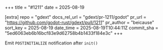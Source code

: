 +++
title = "#1211"
date = 2025-08-19

[extra]
repo = "gdext"
docs_rel_url = "gdext/pr-1211/godot"
pr_url = "https://github.com/godot-rust/gdext/pull/1211"
pr_author = "beicause"
sort_key = 2025-08-19
date_time = 2025-08-19T10:44:11Z
commit_sha = "5ed6063eb6b16bcf83e9d62758b4b1433f184e3c"
+++

Emit `POSTINITIALIZE` notification after `init()`
